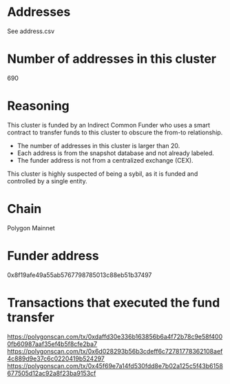 # Addresses

See address.csv

# Number of addresses in this cluster

690

# Reasoning

This cluster is funded by an Indirect Common Funder who uses a smart contract to transfer funds to this cluster to obscure the from-to relationship.

- The number of addresses in this cluster is larger than 20.
- Each address is from the snapshot database and not already labeled.
- The funder address is not from a centralized exchange (CEX).

This cluster is highly suspected of being a sybil, as it is funded and controlled by a single entity.

# Chain

Polygon Mainnet

# Funder address

0x8f19afe49a55ab5767798785013c88eb51b37497

# Transactions that executed the fund transfer

https://polygonscan.com/tx/0xdaffd30e336b163856b6a4f72b78c9e58f4000fb60987aaf35ef4b5f8cfe2ba7
https://polygonscan.com/tx/0x6d028293b56b3cdeff6c72781778362108aef4c889d9e37c6c0220419b524297
https://polygonscan.com/tx/0x45f69e7a14fd530fdd8e7b02a125c5f43b6158677505d12ac92a8f23ba9153cf
